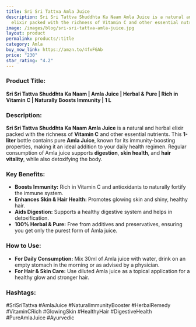 ```yaml
---
title: Sri Sri Tattva Amla Juice
description: Sri Sri Tattva Shuddhta Ka Naam Amla Juice is a natural and herbal
  elixir packed with the richness of Vitamin C and other essential nutrients.
image: /images/blog/sri-sri-tattva-amla-juice.jpg
layout: product
permalink: products/:title
category: Amla
buy_now_link: https://amzn.to/4fxFGAb
price: "230"
star_rating: "4.2"
---
```

### Product Title:
**Sri Sri Tattva Shuddhta Ka Naam | Amla Juice | Herbal & Pure | Rich in Vitamin C | Naturally Boosts Immunity | 1 L**

### Description:
**Sri Sri Tattva Shuddhta Ka Naam Amla Juice** is a natural and herbal elixir packed with the richness of **Vitamin C** and other essential nutrients. This **1-liter** bottle contains pure **Amla Juice**, known for its immunity-boosting properties, making it an ideal addition to your daily health regimen. Regular consumption of Amla juice supports **digestion**, **skin health**, and **hair vitality**, while also detoxifying the body.

### Key Benefits:
- **Boosts Immunity:** Rich in Vitamin C and antioxidants to naturally fortify the immune system.
- **Enhances Skin & Hair Health:** Promotes glowing skin and shiny, healthy hair.
- **Aids Digestion:** Supports a healthy digestive system and helps in detoxification.
- **100% Herbal & Pure:** Free from additives and preservatives, ensuring you get only the purest form of Amla juice.

### How to Use:
- **For Daily Consumption:** Mix 30ml of Amla juice with water, drink on an empty stomach in the morning or as advised by a physician.
- **For Hair & Skin Care:** Use diluted Amla juice as a topical application for a healthy glow and stronger hair.

### Hashtags:
#SriSriTattva #AmlaJuice #NaturalImmunityBooster #HerbalRemedy #VitaminCRich #GlowingSkin #HealthyHair #DigestiveHealth #PureAmlaJuice #Ayurvedic
